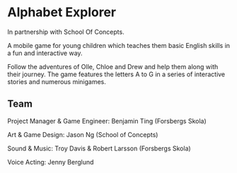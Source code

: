 # Alphabet Explorer
In partnership with School Of Concepts.

A mobile game for young children which teaches them basic English skills in a fun and interactive way.

Follow the adventures of Olle, Chloe and Drew and help them along with their journey. The game features the letters A to G in a series of interactive stories and numerous minigames.

## Team
Project Manager & Game Engineer: Benjamin Ting (Forsbergs Skola)

Art & Game Design: Jason Ng (School of Concepts)

Sound & Music: Troy Davis & Robert Larsson (Forsbergs Skola)

Voice Acting: Jenny Berglund

